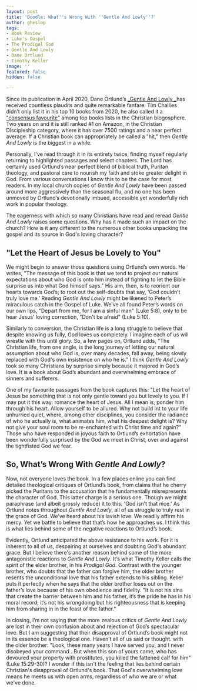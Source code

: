 ```yaml
---
layout: post
title: 'Doodle: What''s Wrong With ''Gentle And Lowly''?'
author: gheslop
tags:
- Book Review
- Luke's Gospel
- The Prodigal God
- Gentle And Lowly
- Dane Ortlund
- Timothy Keller
image: ''
featured: false
hidden: false

---
```

Since its publication in April 2020, Dane Ortlund’s [_Gentle And Lowly _](https://africa.thegospelcoalition.org/reviews/come-and-rest-in-christs-love-gentle-and-lowly/ "Book Review at TGCA")has received countless plaudits and quite remarkable fanfare. Tim Challies didn’t only list it in his top 10 books from 2020, he also called it a ["consensus favourite"](https://www.challies.com/resources/the-consensus-best-books-of-2020/ "Best Books from 2020") among top books lists in the Christian blogosphere. Two years on and it is still ranked #1 on Amazon, in the Christian Discipleship category, where it has over 7500 ratings and a near perfect average. If a Christian book can appropriately be called a "hit," then _Gentle And Lowly_ is the biggest in a while.

Personally, I’ve read through it in its entirety twice, finding myself regularly returning to highlighted passages and select chapters. The Lord has certainly used Ortlund’s near perfect blend of biblical truth, Puritan theology, and pastoral care to nourish my faith and stoke greater delight in God. From various conversations I know this to be the case for most readers. In my local church copies of _Gentle And Lowly_ have been passed around more aggressively than the seasonal flu, and no one has been unmoved by Ortlund’s devotionally imbued, accessible yet wonderfully rich work in popular theology.

The eagerness with which so many Christians have read and reread _Gentle And Lowly_ raises some questions. Why has it made such an impact on the church? How is it any different to the numerous other books unpacking the gospel and its source in God's loving character?

## "Let the Heart of Jesus be Lovely to You"

We might begin to answer those questions using Ortlund’s own words. He writes, "The message of this book is that we tend to project our natural expectations about who God is onto him instead of fighting to let the Bible surprise us into what God himself says." His aim, then, is to reorient our hearts towards God’s; to root out the self-doubts that say, 'God couldn’t truly love me.' Reading _Gentle And Lowly_ might be likened to Peter’s miraculous catch in the Gospel of Luke. We’ve all found Peter’s words on our own lips, "Depart from me, for I am a sinful man" (Luke 5:8), only to be hear Jesus’ loving correction, "Don't be afraid" (Luke 5:10).

Similarly to conversion, the Christian life is a long struggle to believe that despite knowing us fully, God loves us completely. I imagine each of us will wrestle with this until glory. So, a few pages on, Ortlund adds, "The Christian life, from one angle, is the long journey of letting our natural assumption about who God is, over many decades, fall away, being slowly replaced with God's own insistence on who he is." I think _Gentle And Lowly_ took so many Christians by surprise simply because it majored in God’s love. It is a book about God’s abundant and overwhelming embrace of sinners and sufferers.

One of my favourite passages from the book captures this: "Let the heart of Jesus be something that is not only gentle toward you but lovely to you. If I may put it this way: romance the heart of Jesus. All I mean is, ponder him through his heart. Allow yourself to be allured. Why not build int to your life unhurried quiet, where, among other disciplines, you consider the radiance of who he actually is, what animates him, what his deepest delight is? Why not give your soul room to be re-enchanted with Christ time and again?" Those who have responded in joyous faith to Ortlund’s exhortation have been wonderfully surprised by the God we meet in Christ, over and against the tightfisted God we fear.

## So, What’s Wrong With _Gentle And Lowly_?

Now, not everyone loves the book. In a few places online you can find detailed theological critiques of Ortlund’s book, from claims that he cherry picked the Puritans to the accusation that he fundamentally misrepresents the character of God. This latter charge is a serious one. Though we might paraphrase (and albeit grossly reduce) it to this: 'God isn’t that nice.' As Ortlund notes throughout _Gentle And Lowly_, all of us struggle to truly rest in the grace of God. We’ve heard about his lavish love. We readily affirm his mercy. Yet we battle to believe that that’s how he approaches us. I think this is what lies behind some of the negative reactions to Ortlund’s book.

Evidently, Ortlund anticipated the above resistance to his work. For it is inherent to all of us, despairing at ourselves and doubting God's abundant grace. But I believe there's another reason behind some of the more antagonistic reactions to _Gentle And Lowly_. It’s what Timothy Keller calls the spirit of the elder brother, in his _Prodigal God_. Contrast with the younger brother, who doubts that the father can forgive him, the older brother resents the unconditional love that his father extends to his sibling. Keller puts it perfectly when he says that the older brother loses out on the father’s love because of his own obedience and fidelity. "It is not his sins that create the barrier between him and his father, it’s the pride he has in his moral record; it’s not his wrongdoing but his righteousness that is keeping him from sharing in in the feast of the father."

In closing, I’m not saying that the more zealous critics of _Gentle And Lowly_ are lost in their own confusion about and rejection of God’s spectacular love. But I am suggesting that their disapproval of Ortlund’s book might not in its essence be a theological one. Haven’t all of us said or thought. with the older brother: "Look, these many years I have served you, and I never disobeyed your command…But when this son of yours came, who has devoured your property with prostitutes, you killed the fattened calf for him" (Luke 15:29-30)? I wonder if this isn't the feeling that lies behind certain Christian's disapproval of Ortlund's book. That God's overwhelming love means he meets us with open arms, regardless of who we are or what we've done.